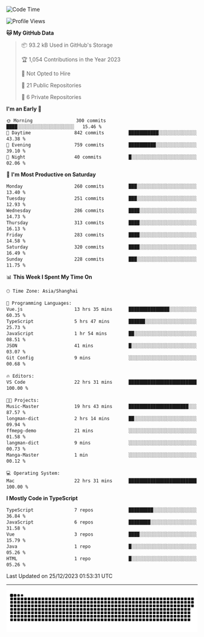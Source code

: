 <!--
<picture>
  <source
    srcset="https://github-readme-stats.vercel.app/api?username=kevinxft&show_icons=true&theme=dark"
    media="(prefers-color-scheme: dark)"
  />
  <source
    srcset="https://github-readme-stats.vercel.app/api?username=kevinxft&show_icons=true"
    media="(prefers-color-scheme: light), (prefers-color-scheme: no-preference)"
  />
  <img src="https://github-readme-stats.vercel.app/api?username=kevinxft&show_icons=true" />
</picture>
-->

<!--START_SECTION:waka-->
![Code Time](http://img.shields.io/badge/Code%20Time-1%2C408%20hrs%2029%20mins-blue)

![Profile Views](http://img.shields.io/badge/Profile%20Views-0-blue)

**🐱 My GitHub Data** 

> 📦 93.2 kB Used in GitHub's Storage 
 > 
> 🏆 1,054 Contributions in the Year 2023
 > 
> 🚫 Not Opted to Hire
 > 
> 📜 21 Public Repositories 
 > 
> 🔑 6 Private Repositories 
 > 
**I'm an Early 🐤** 

```text
🌞 Morning                300 commits         ████░░░░░░░░░░░░░░░░░░░░░   15.46 % 
🌆 Daytime                842 commits         ███████████░░░░░░░░░░░░░░   43.38 % 
🌃 Evening                759 commits         ██████████░░░░░░░░░░░░░░░   39.10 % 
🌙 Night                  40 commits          █░░░░░░░░░░░░░░░░░░░░░░░░   02.06 % 
```
📅 **I'm Most Productive on Saturday** 

```text
Monday                   260 commits         ███░░░░░░░░░░░░░░░░░░░░░░   13.40 % 
Tuesday                  251 commits         ███░░░░░░░░░░░░░░░░░░░░░░   12.93 % 
Wednesday                286 commits         ████░░░░░░░░░░░░░░░░░░░░░   14.73 % 
Thursday                 313 commits         ████░░░░░░░░░░░░░░░░░░░░░   16.13 % 
Friday                   283 commits         ████░░░░░░░░░░░░░░░░░░░░░   14.58 % 
Saturday                 320 commits         ████░░░░░░░░░░░░░░░░░░░░░   16.49 % 
Sunday                   228 commits         ███░░░░░░░░░░░░░░░░░░░░░░   11.75 % 
```


📊 **This Week I Spent My Time On** 

```text
🕑︎ Time Zone: Asia/Shanghai

💬 Programming Languages: 
Vue.js                   13 hrs 35 mins      ███████████████░░░░░░░░░░   60.35 % 
TypeScript               5 hrs 47 mins       ██████░░░░░░░░░░░░░░░░░░░   25.73 % 
JavaScript               1 hr 54 mins        ██░░░░░░░░░░░░░░░░░░░░░░░   08.51 % 
JSON                     41 mins             █░░░░░░░░░░░░░░░░░░░░░░░░   03.07 % 
Git Config               9 mins              ░░░░░░░░░░░░░░░░░░░░░░░░░   00.68 % 

🔥 Editors: 
VS Code                  22 hrs 31 mins      █████████████████████████   100.00 % 

🐱‍💻 Projects: 
Music-Master             19 hrs 43 mins      ██████████████████████░░░   87.57 % 
longman-dict             2 hrs 14 mins       ██░░░░░░░░░░░░░░░░░░░░░░░   09.94 % 
ffmepg-demo              21 mins             ░░░░░░░░░░░░░░░░░░░░░░░░░   01.58 % 
langman-dict             9 mins              ░░░░░░░░░░░░░░░░░░░░░░░░░   00.73 % 
Manga-Master             1 min               ░░░░░░░░░░░░░░░░░░░░░░░░░   00.12 % 

💻 Operating System: 
Mac                      22 hrs 31 mins      █████████████████████████   100.00 % 
```

**I Mostly Code in TypeScript** 

```text
TypeScript               7 repos             █████████░░░░░░░░░░░░░░░░   36.84 % 
JavaScript               6 repos             ████████░░░░░░░░░░░░░░░░░   31.58 % 
Vue                      3 repos             ████░░░░░░░░░░░░░░░░░░░░░   15.79 % 
Java                     1 repo              █░░░░░░░░░░░░░░░░░░░░░░░░   05.26 % 
HTML                     1 repo              █░░░░░░░░░░░░░░░░░░░░░░░░   05.26 % 
```




 Last Updated on 25/12/2023 01:53:31 UTC
<!--END_SECTION:waka-->

---

<picture>
  <source media="(prefers-color-scheme: dark)" srcset="https://raw.githubusercontent.com/kevinxft/kevinxft/output/github-contribution-grid-snake-dark.svg">
  <source media="(prefers-color-scheme: light)" srcset="https://raw.githubusercontent.com/kevinxft/kevinxft/output/github-contribution-grid-snake.svg">
  <img alt="github contribution grid snake animation" src="https://raw.githubusercontent.com/kevinxft/kevinxft/output/github-contribution-grid-snake.svg">
</picture>